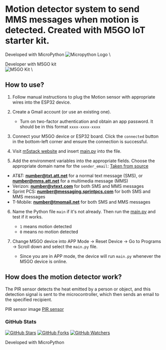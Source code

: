 # Motion detector system to send MMS messages when motion is detected. Created with M5GO IoT starter kit. 

Developed with MicroPython
![Micropython Logo](https://dashboard.snapcraft.io/site_media/appmedia/2018/12/mp_logo.png) \


Developer with M5GO kit\
![M5GO Kit](https://encrypted-tbn0.gstatic.com/images?q=tbn:ANd9GcSS2YtHgVWWzzhsuiFNPCIjIHTisbo3g6TOfmewtrU9gA&s) \

## How to use? 
1. Follow manual instructions to plug the Motion sensor with appropriate wires into the ESP32 device.

2. Create a Gmail account (or use an existing one).
   - Turn on two-factor authentication and obtain an app password. It should be in this format `xxxx-xxxx-xxxx`

4. Connect your M5GO device or ESP32 board. Click the `connected` button in the bottom-left corner and ensure the connection is successful. 

5. Visit [m5stack website](https://flow.m5stack.com/) and insert [main.py](https://github.com/AdityaRao127/motion-detector-system/blob/main/main.py) into the file.

6. Add the environment variables into the appropriate fields. Choose the appropriate domain name for the `sender_email`:
   [Taken from source](https://www.wikihow.com/Send-a-Text-from-Email)
  - AT&T: **number@txt.att.net** for a normal text message (SMS), or **number@mms.att.net** for a multimedia message (MMS)
  - Verizon: **number@vtext.com** for both SMS and MMS messages
  - Sprint PCS: **number@messaging.sprintpcs.com** for both SMS and MMS messages
  - T-Mobile: **number@tmomail.net** for both SMS and MMS messages

6. Name the Python file `main` if it's not already. Then run the [main.py](https://github.com/AdityaRao127/motion-detector-system/blob/main/main.py) and test if it works.
   - `1` means motion detected
   - `0` means no motion detected

8. Change M5GO device into APP Mode -> Reset Device -> Go to Programs -> Scroll down and select the `main.py` file.
   - Since you are in APP mode, the device will run `main.py`  whenever the M5GO device is online.
  

## How does the motion detector work? 
The PIR sensor detects the heat emitted by a person or object, and this detection signal is sent to the microcontroller, which then sends an email to the specified recipient.

PIR sensor image
[PIR sensor](https://ars.els-cdn.com/content/image/3-s2.0-B9780128236949000190-f08-05-9780128236949.jpg)


### GitHub Stats

[![GitHub Stars](https://img.shields.io/github/stars/AdityaRao127/motion-detector-system.svg)](https://github.com/AdityaRao127/motion-detector-system/stargazers)
[![GitHub Forks](https://img.shields.io/github/forks/AdityaRao127/motion-detector-system.svg)](https://github.com/AdityaRao127/motion-detector-system/network)
[![GitHub Watchers](https://img.shields.io/github/watchers/AdityaRao127/motion-detector-system.svg)](https://github.com/AdityaRao127/motion-detector-system/watchers)




















Developed with MicroPython
